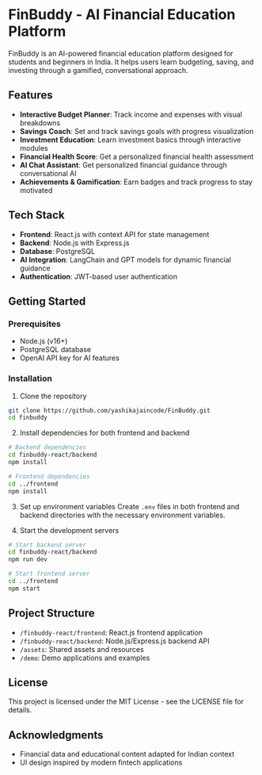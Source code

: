 # FinBuddy - AI Financial Education Platform

FinBuddy is an AI-powered financial education platform designed for students and beginners in India. It helps users learn budgeting, saving, and investing through a gamified, conversational approach.

## Features

- **Interactive Budget Planner**: Track income and expenses with visual breakdowns
- **Savings Coach**: Set and track savings goals with progress visualization
- **Investment Education**: Learn investment basics through interactive modules
- **Financial Health Score**: Get a personalized financial health assessment
- **AI Chat Assistant**: Get personalized financial guidance through conversational AI
- **Achievements & Gamification**: Earn badges and track progress to stay motivated

## Tech Stack

- **Frontend**: React.js with context API for state management
- **Backend**: Node.js with Express.js
- **Database**: PostgreSQL 
- **AI Integration**: LangChain and GPT models for dynamic financial guidance
- **Authentication**: JWT-based user authentication

## Getting Started

### Prerequisites

- Node.js (v16+)
- PostgreSQL database
- OpenAI API key for AI features

### Installation

1. Clone the repository
```bash
git clone https://github.com/yashikajaincode/FinBuddy.git
cd finbuddy
```

2. Install dependencies for both frontend and backend
```bash
# Backend dependencies
cd finbuddy-react/backend
npm install

# Frontend dependencies
cd ../frontend
npm install
```

3. Set up environment variables
Create `.env` files in both frontend and backend directories with the necessary environment variables.

4. Start the development servers
```bash
# Start backend server
cd finbuddy-react/backend
npm run dev

# Start frontend server
cd ../frontend
npm start
```

## Project Structure

- `/finbuddy-react/frontend`: React.js frontend application
- `/finbuddy-react/backend`: Node.js/Express.js backend API
- `/assets`: Shared assets and resources
- `/demo`: Demo applications and examples

## License

This project is licensed under the MIT License - see the LICENSE file for details.

## Acknowledgments

- Financial data and educational content adapted for Indian context
- UI design inspired by modern fintech applications